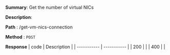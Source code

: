 **Summary**: Get the number of virtual NICs

**Description**:

**Path** : /get-vm-nics-connection

**Method** : `POST`

**Response**
| code      | Description |
| ----------- | ----------- |
|  200   |       |
|  400   |       |

